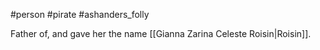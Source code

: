 #person #pirate #ashanders_folly 

Father of, and gave her the name [[Gianna Zarina Celeste Roisin|Roisin]].
